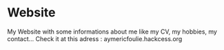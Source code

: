 # Website
My Website with some informations about me like my CV, my hobbies, my contact...
Check it at this adress : aymericfoulie.hackcess.org
